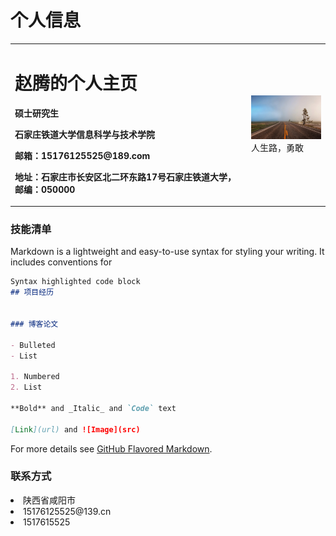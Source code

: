# 个人信息
<table border="0">
  <tr>
    <td width="75%">
      <h1>赵腾的个人主页</h1>
      <p><b>硕士研究生</b></p>
      <p><b>石家庄铁道大学信息科学与技术学院</b></p>
      <p><b>邮箱：15176125525@189.com</b></p>
      <p><b>地址：石家庄市长安区北二环东路17号石家庄铁道大学，邮编：050000</b></p>
    </td>
    <td width="25%">
      <img src="./photo/gonglu.jpg" width="100%">人生路，勇敢
    </td>
  </tr>
</table>


### 技能清单

Markdown is a lightweight and easy-to-use syntax for styling your writing. It includes conventions for

```markdown
Syntax highlighted code block
## 项目经历


### 博客论文

- Bulleted
- List

1. Numbered
2. List

**Bold** and _Italic_ and `Code` text

[Link](url) and ![Image](src)
```

For more details see [GitHub Flavored Markdown](https://guides.github.com/features/mastering-markdown/).



### 联系方式
  <li>陕西省咸阳市</li>
  <li>15176125525@139.cn</li>
  <li>1517615525</li>
